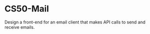 # CS50-Mail

Design a front-end for an email client that makes API calls to send and receive emails.
